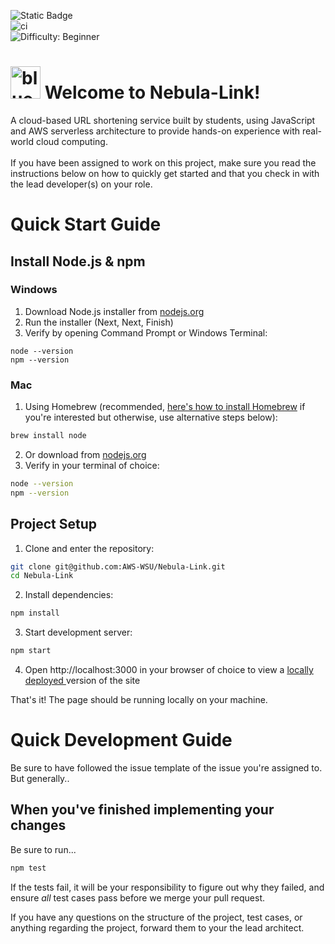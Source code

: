 ![Static Badge](https://img.shields.io/badge/Wayne%20State%20University-AWS%20Cloud%20Club-yellow)
<br>
![ci](https://github.com/AWS-WSU/Nebula-Link/actions/workflows/ci.yml/badge.svg)
<br>
![Difficulty: Beginner](https://img.shields.io/static/v1?label=difficulty&message=beginner&color=blue)

# <img src="https://cdn-icons-png.flaticon.com/512/8966/8966747.png" width="48" height="52" alt="blue wave icon"/> Welcome to Nebula-Link! 
A cloud-based URL shortening service built by students, using JavaScript and AWS serverless architecture to provide hands-on experience with real-world cloud computing. 
<br>
<br>
If you have been assigned to work on this project, make sure you read the instructions below on how to quickly get started and that you check in with the lead developer(s) on your role.

# Quick Start Guide

## Install Node.js & npm

### Windows
1. Download Node.js installer from [nodejs.org](https://nodejs.org)
2. Run the installer (Next, Next, Finish)
3. Verify by opening Command Prompt or Windows Terminal:
```
node --version
npm --version
```

### Mac
1. Using Homebrew (recommended, [here's how to install Homebrew](https://docs.brew.sh/Installation) if you're interested but otherwise, use alternative steps below):
```bash
brew install node
```
2. Or download from [nodejs.org](https://nodejs.org)
3. Verify in your terminal of choice:
```bash
node --version
npm --version
```

## Project Setup
1. Clone and enter the repository:
```bash
git clone git@github.com:AWS-WSU/Nebula-Link.git
cd Nebula-Link
```

2. Install dependencies:
```bash
npm install
```

3. Start development server:
```bash
npm start
```

4. Open http://localhost:3000 in your browser of choice to view a [locally deployed ](https://stackoverflow.com/questions/33172791/what-does-the-term-locally-mean-exactly-when-used-in-software)version of the site

That's it! The page should be running locally on your machine. 


# Quick Development Guide
Be sure to have followed the issue template of the issue you're assigned to. But generally..

## When you've finished implementing your changes
Be sure to run...
```bash
npm test
```

If the tests fail, it will be your responsibility to figure out why they failed, and ensure _all_ test cases pass before we merge your pull request.
<br>

If you have any questions on the structure of the project, test cases, or anything regarding the project, forward them to your the lead architect. 